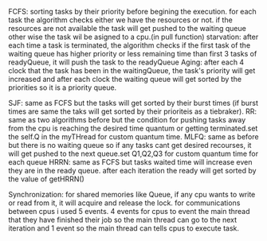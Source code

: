 FCFS:
sorting tasks by their priority before begining the execution.
for each task the algorithm checks either we have the resources or not. if the resources are not available the task will get pushed to the waiting queue other wise the task wil be asigned to a cpu.(in pull function)
starvation: after each time a task is terminated, the algorithm checks if the first task of the waiting queue has higher priority or less remaining time than first 3 tasks of readyQueue, it will push the task to the readyQueue
Aging: after each 4 clock that the task has been in the waitingQueue, the task's priority will get increased and after each clock the waiting queue will get sorted by the priorities so it is a priority queue.

SJF: same as FCFS but the tasks will get sorted by their burst times (if burst times are same the taks will get sorted by their prioriteis as a tiebraker).
RR: same as two algorithms before but the condition for pushing tasks away from the cpu is reaching the desired time quantum or getting terminated.set the self.Q in the myTHread for custom quantum time.
MLFQ: same as before but there is no waiting queue so if any tasks cant get desired recourses, it will get pushed to the next queue.set Q1,Q2,Q3 for custom quantum time for each queue
HRRN: same as FCFS but tasks waited time will increase even they are in the ready queue. after each iteration the ready will get sorted by the value of getHRRN()


Synchronization: for shared memories like Queue, if any cpu wants to write or read from it, it will acquire and release the lock.
for communications between cpus i used 5 events. 4 events for cpus to event the main thread that they have finished their job so the main thread can go to the next iteration and 1 event so the main thread can tells cpus to execute task.

